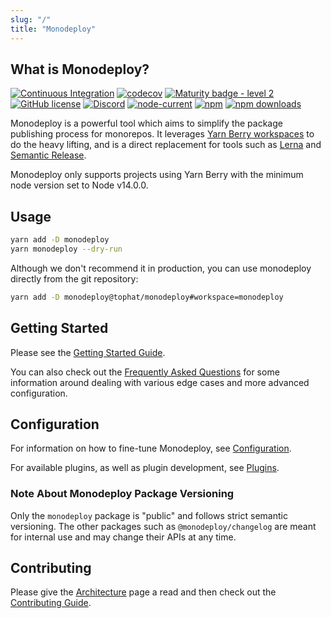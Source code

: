 ```yaml
---
slug: "/"
title: "Monodeploy"
---
```


## What is Monodeploy?

[![Continuous Integration](https://github.com/tophat/monodeploy/workflows/Continuous%20Integration/badge.svg?branch=master)](https://github.com/tophat/monodeploy/actions?query=workflow%3A%22Continuous+Integration%22)
[![codecov](https://codecov.io/gh/tophat/monodeploy/branch/master/graph/badge.svg)](https://codecov.io/gh/tophat/monodeploy)
[![Maturity badge - level 2](https://img.shields.io/badge/Maturity-Level%202%20--%20First%20Release-yellowgreen.svg)](https://github.com/tophat/getting-started/blob/master/scorecard.md)
[![GitHub license](https://img.shields.io/github/license/tophat/monodeploy)](https://github.com/tophat/monodeploy/blob/master/LICENSE)
[![Discord](https://img.shields.io/discord/809577721751142410)](https://discord.gg/YhK3GFcZrk)
[![node-current](https://img.shields.io/node/v/monodeploy)](https://github.com/tophat/monodeploy)
[![npm](https://img.shields.io/npm/v/monodeploy.svg)](https://www.npmjs.com/package/monodeploy)
[![npm downloads](https://img.shields.io/npm/dm/monodeploy.svg)](https://npm-stat.com/charts.html?package=monodeploy)

Monodeploy is a powerful tool which aims to simplify the package publishing process for monorepos. It leverages [Yarn Berry workspaces](https://yarnpkg.com/features/workspaces) to do the heavy lifting, and is a direct replacement for tools such as [Lerna](https://github.com/lerna/lerna) and [Semantic Release](https://github.com/semantic-release/semantic-release).

Monodeploy only supports projects using Yarn Berry with the minimum node version set to Node v14.0.0.

## Usage

```bash
yarn add -D monodeploy
yarn monodeploy --dry-run
```

Although we don't recommend it in production, you can use monodeploy directly from the git repository:

```bash
yarn add -D monodeploy@tophat/monodeploy#workspace=monodeploy
```

## Getting Started

Please see the [Getting Started Guide](./getting-started).

You can also check out the [Frequently Asked Questions](./faq) for some information around dealing with various edge cases and more advanced configuration.

## Configuration

For information on how to fine-tune Monodeploy, see [Configuration](./configuration).

For available plugins, as well as plugin development, see [Plugins](./plugins).

### Note About Monodeploy Package Versioning

Only the `monodeploy` package is "public" and follows strict semantic versioning. The other packages such as `@monodeploy/changelog` are meant for internal use and may change their APIs at any time.

## Contributing

Please give the [Architecture](./architecture) page a read and then check out the [Contributing Guide](./contributing).
